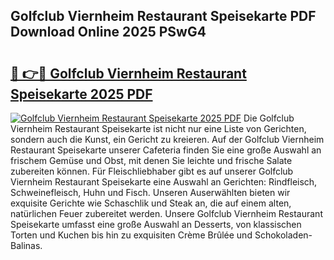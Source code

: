 ## Golfclub Viernheim Restaurant Speisekarte PDF Download Online 2025 PSwG4

# <h2><a href="http://gce6jf.nevu.top/?p=Golfclub+Viernheim+Restaurant+Speisekarte">🔗 👉🔴 Golfclub Viernheim Restaurant Speisekarte 2025 PDF</a></h2>

[![Golfclub Viernheim Restaurant Speisekarte 2025 PDF](https://i.imgur.com/dBaPXMq.png)](http://gce6jf.nevu.top/?p=Golfclub+Viernheim+Restaurant+Speisekarte)
Die Golfclub Viernheim Restaurant Speisekarte ist nicht nur eine Liste von Gerichten, sondern auch die Kunst, ein Gericht zu kreieren. Auf der Golfclub Viernheim Restaurant Speisekarte unserer Cafeteria finden Sie eine große Auswahl an frischem Gemüse und Obst, mit denen Sie leichte und frische Salate zubereiten können. Für Fleischliebhaber gibt es auf unserer Golfclub Viernheim Restaurant Speisekarte eine Auswahl an Gerichten: Rindfleisch, Schweinefleisch, Huhn und Fisch. Unseren Auserwählten bieten wir exquisite Gerichte wie Schaschlik und Steak an, die auf einem alten, natürlichen Feuer zubereitet werden. Unsere Golfclub Viernheim Restaurant Speisekarte umfasst eine große Auswahl an Desserts, von klassischen Torten und Kuchen bis hin zu exquisiten Crème Brûlée und Schokoladen-Balinas.
